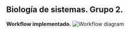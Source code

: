 Biología de sistemas. Grupo 2.
------------------------------

**Workflow implementado.**
![Workflow diagram](etc/diagrama_workflow.jpeg)